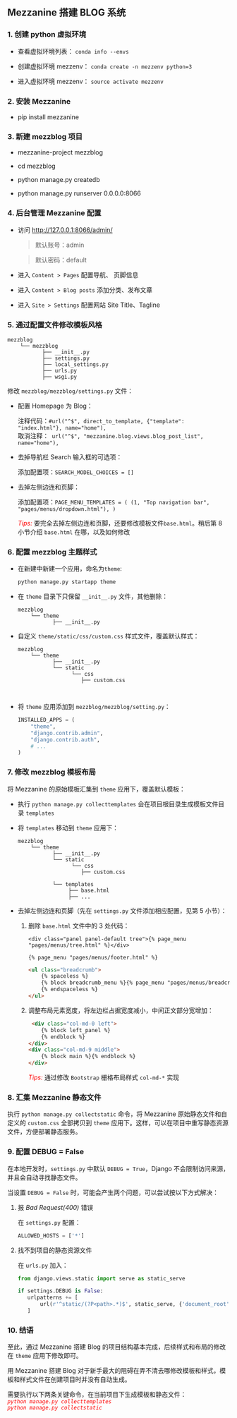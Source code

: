 Mezzanine 搭建 BLOG 系统
---

### 1. 创建 python 虚拟环境

- 查看虚拟环境列表：
	`conda info --envs`

- 创建虚拟环境 mezzenv：
	`conda create -n mezzenv python=3`

- 进入虚拟环境 mezzenv：
	`source activate mezzenv`


### 2. 安装 Mezzanine

- pip install mezzanine


### 3. 新建 mezzblog 项目

- mezzanine-project mezzblog

- cd mezzblog

- python manage.py createdb

- python manage.py runserver 0.0.0.0:8066


### 4. 后台管理 Mezzanine 配置

- 访问 http://127.0.0.1:8066/admin/
	
	> 默认账号：admin
	
	> 默认密码：default
	
- 进入 `Content > Pages` 配置导航、 页脚信息

- 进入 `Content > Blog posts` 添加分类、发布文章

- 进入 `Site > Settings` 配置网站 Site Title、Tagline


### 5. 通过配置文件修改模板风格

```
mezzblog
	└── mezzblog
		   ├── __init__.py
		   ├── settings.py
		   ├── local_settings.py
		   ├── urls.py
		   ├── wsgi.py
```

修改 `mezzblog/mezzblog/settings.py` 文件：

- 配置 Homepage 为 Blog：

	注释代码：`#url("^$", direct_to_template, {"template": "index.html"}, name="home"),`<br>
	取消注释：`
		url("^$", "mezzanine.blog.views.blog_post_list", name="home"),`
		
- 去掉导航栏 Search 输入框的可选项：

	添加配置项：`SEARCH_MODEL_CHOICES = []`
	
- 去掉左侧边连和页脚：

	添加配置项：`PAGE_MENU_TEMPLATES = ( (1, "Top navigation bar", "pages/menus/dropdown.html"), )`
	
	<i style="color:red">Tips:</i> 要完全去掉左侧边连和页脚，还要修改模板文件`base.html`。稍后第 8 小节介绍 `base.html` 在哪，以及如何修改


### 6. 配置 mezzblog 主题样式

- 在新建中新建一个应用，命名为`theme`:

	```python
	python manage.py startapp theme
	```
	
- 在 `theme` 目录下只保留 `__init__.py` 文件，其他删除：

	```
	mezzblog		   
		└── theme
			   ├── __init__.py
	```

- 自定义 `theme/static/css/custom.css` 样式文件，覆盖默认样式：

	```
	mezzblog 
		└── theme
			   ├── __init__.py
			   └── static
			   		 └── css
			   		 	├── custom.css
			   		 
			   
	```
	
- 将 `theme` 应用添加到 `mezzblog/mezzblog/setting.py`：

	```python
	INSTALLED_APPS = (
		"theme",
	    "django.contrib.admin",
	    "django.contrib.auth",
	    # ...
	)
	```


### 7. 修改 mezzblog 模板布局

将 Mezzanine 的原始模板汇集到 `theme` 应用下，覆盖默认模板：

- 执行 `python manage.py collecttemplates` 会在项目根目录生成模板文件目录 `templates`

- 将 `templates` 移动到 `theme` 应用下：

	```
	mezzblog 
		└── theme
			   ├── __init__.py
			   └── static
			   		 └── css
			   		 	├── custom.css
			   		 	
			   └── templates
			   		├── base.html
			   		├── ...
	```
	
- 去掉左侧边连和页脚（先在 `settings.py` 文件添加相应配置，见第 5 小节）：

	1. 删除 `base.html` 文件中的 3 处代码：
	
		```
		<div class="panel panel-default tree">{% page_menu "pages/menus/tree.html" %}</div>
		```
		
		```
	   {% page_menu "pages/menus/footer.html" %}
		```
		
		```html
	    <ul class="breadcrumb">
		    {% spaceless %}
		    {% block breadcrumb_menu %}{% page_menu "pages/menus/breadcrumb.html" %}{% endblock %}
		    {% endspaceless %}
	    </ul>
		```

	2. 调整布局元素宽度，将左边栏占据宽度减小，中间正文部分宽增加：
	
		```html
		 <div class="col-md-0 left">
            {% block left_panel %}
            {% endblock %}
        </div>
        <div class="col-md-9 middle">
            {% block main %}{% endblock %}
        </div>
		```

		<i style="color:red">Tips:</i> 通过修改 `Bootstrap` 栅格布局样式 `col-md-*` 实现
	

### 8. 汇集 Mezzanine 静态文件

执行 `python manage.py collectstatic` 命令，将 Mezzanine 原始静态文件和自定义的 `custom.css` 全部拷贝到 `theme` 应用下。这样，可以在项目中重写静态资源文件，方便部署静态服务。


### 9. 配置 DEBUG = False 

在本地开发时，`settings.py` 中默认 `DEBUG = True`，Django 不会限制访问来源，并且会自动寻找静态文件。

当设置 `DEBUG = False` 时，可能会产生两个问题，可以尝试按以下方式解决：

1. 报 *Bad Request(400)* 错误
	
	在 `settings.py` 配置：
	
	 ```python
	 ALLOWED_HOSTS = ['*']
	 ```

2. 找不到项目的静态资源文件

	在 `urls.py` 加入：
	
	 ```python
	 from django.views.static import serve as static_serve
	 
	 if settings.DEBUG is False:
	    urlpatterns += [
	        url(r'^static/(?P<path>.*)$', static_serve, {'document_root': settings.STATIC_ROOT}),
	    ]
	 ```

### 10. 结语

   至此，通过 Mezzanine 搭建 Blog 的项目结构基本完成，后续样式和布局的修改在 `theme` 应用下修改即可。

   用 Mezzanine 搭建 Blog 对于新手最大的阻碍在弄不清去哪修改模板和样式，模板和样式文件在创建项目时并没有自动生成。<br>

   需要执行以下两条关键命令，在当前项目下生成模板和静态文件：<br>
   <i style="color:red">`python manage.py collecttemplates`</i><br>
   <i style="color:red">`python manage.py collectstatic`</i><br>
   






